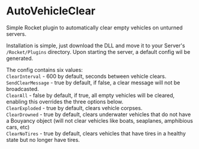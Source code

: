 # AutoVehicleClear
Simple Rocket plugin to automatically clear empty vehicles on unturned servers.

Installation is simple, just download the DLL and move it to your Server's `/Rocket/Plugins` directory. Upon starting the server, a default config wil be generated.

The config contains six values:  
`ClearInterval` - 600 by default, seconds between vehicle clears.  
`SendClearMessage` - true by default, if false, a clear message will not be broadcasted.  
`ClearAll` - false by default, if true, all empty vehicles will be cleared, enabling this overrides the three options below.  
`ClearExploded` - true by default, clears vehicle corpses.  
`ClearDrowned` - true by default, clears underwater vehicles that do not have a Bouyancy object (will not clear vehicles like boats, seaplanes, amphibious cars, etc)  
`ClearNoTires` - true by default, clears vehicles that have tires in a healthy state but no longer have tires.
